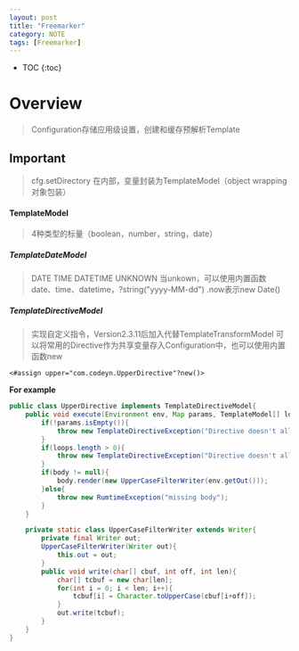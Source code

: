 ```yaml
---
layout: post
title: "Freemarker"
category: NOTE
tags: [Freemarker]
---
```

* TOC
{:toc}
# Overview
> Configuration存储应用级设置，创建和缓存预解析Template

## Important
> cfg.setDirectory
> 在内部，变量封装为TemplateModel（object wrapping对象包装）

#### TemplateModel
> 4种类型的标量（boolean，number，string，date）

##### TemplateDateModel
> DATE TIME DATETIME UNKNOWN
> 当unkown，可以使用内置函数date、time、datetime，?string("yyyy-MM-dd")
> .now表示new Date()

##### TemplateDirectiveModel
> 实现自定义指令，Version2.3.11后加入代替TemplateTransformModel
>可以将常用的Directive作为共享变量存入Configuration中，也可以使用内置函数new

```ftl
<#assign upper="com.codeyn.UpperDirective"?new()>
```

**For example**
```java
public class UpperDirective implements TemplateDirectiveModel{
	public void execute(Environment env, Map params, TemplateModel[] loops, TemplateDirectiveBody body){
		if(!params.isEmpty()){
			throw new TemplateDirectiveException("Directive doesn't allow params");
		}
		if(loops.length > 0){
			throw new TemplateDirectiveException("Directive doesn't allow loop variables");
		}
		if(body != null){
			body.render(new UpperCaseFilterWriter(env.getOut()));
		}else{
			throw new RumtimeException("missing body");
		}
	}

	private static class UpperCaseFilterWriter extends Writer{
		private final Writer out;
		UpperCaseFilterWriter(Writer out){
			this.out = out;
		}
		public void write(char[] cbuf, int off, int len){
			char[] tcbuf = new char[len];
			for(int i = 0; i < len; i++){
				tcbuf[i] = Character.toUpperCase(cbuf[i+off]);
			}
			out.write(tcbuf);
		}
	}
}
```
